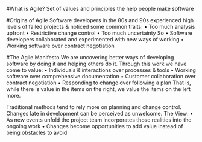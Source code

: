 #What is Agile?
Set of values and principles the help people make software

#Origins of Agile
Software developers in the 80s and 90s experienced high levels of failed projects & noticed some common traits:
•	Too much analysis upfront
•	Restrictive change control
•	Too much uncertainty
So
•	Software developers collaborated and experimented with new ways of working
•	Working software over contract negotiation

#The Agile Manifesto
We are uncovering better ways of developing software by doing it and helping others do it. Through this work we have come to value:
•	Individuals & interactions over processes & tools
•	Working software over comprehensive documentation
•	Customer collaboration over contract negotiation
•	Responding to change over following a plan
That is, while there is value in the items on the right, we value the items on the left more.

Traditional methods tend to rely more on planning and change control. Changes late in development can be perceived as unwelcome.
The View:
•	As new events unfold the project team incorporates those realities into the ongoing work
•	Changes become opportunities to add value instead of being obstacles to avoid
